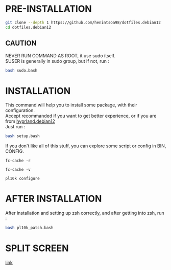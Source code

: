 # PRE-INSTALLATION
```bash
git clone --depth 1 https://github.com/henintsoa98/dotfiles.debian12
cd dotfiles.debian12
```
## CAUTION
NEVER RUN COMMAND AS ROOT, it use sudo itself. \
$USER is generally in sudo group, but if not, run :
```bash
bash sudo.bash
```
# INSTALLATION
This command will help you to install some package, with their configuration. \
Accept recommanded if you want to get better experience, or if you are from [hyprland.debian12](https://github.com/henintsoa98/hyprland.debian12) \
Just run :
```bash
bash setup.bash
```
If you don't like all of this stuff, you can explore some script or config in BIN, CONFIG.

```
fc-cache -r
```
```
fc-cache -v
```
```
pl10k configure
```

# AFTER INSTALLATION
After installation and setting up zsh correctly, and after getting into zsh, run :
```bash
bash pl10k_patch.bash
```
# SPLIT SCREEN
[link ](https://askubuntu.com/questions/171160/how-can-i-split-the-standard-ubuntu-terminal)
